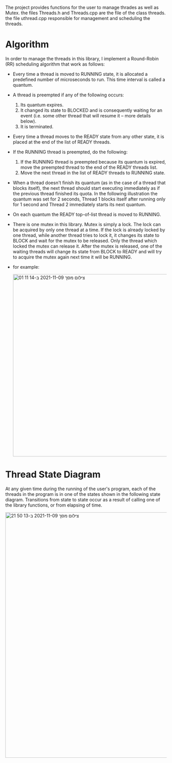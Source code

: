 The project provides functions for the user to manage thrades as well as Mutex.
the files Threads.h and Threads.cpp are the file of the class threads.
the file uthread.cpp responsible for management and scheduling the threads.

# Algorithm

In order to manage the threads in this library, I implement a Round-Robin (RR) scheduling algorithm that work as follows:

- Every time a thread is moved to RUNNING state, it is allocated a predefined number of microseconds to run. This time interval is called a quantum.
- A thread is preempted if any of the following occurs:
  1. Its quantum expires.
  2. It changed its state to BLOCKED and is consequently waiting for an event (i.e. some other thread that will resume it – more details below).
  3. It is terminated.
      
- Every time a thread moves to the READY state from any other state, it is placed at the end of the
    list of READY threads.
    
- If the RUNNING thread is preempted, do the following:

  1. If the RUNNING thread is preempted because its quantum is expired, move the preempted thread to the end of the READY threads list.
  2. Move the next thread in the list of READY threads to RUNNING state.
      
- When a thread doesn't finish its quantum (as in the case of a thread that blocks itself), the next
    thread should start executing immediately as if the previous thread finished its quota.
    In the following illustration the quantum was set for 2 seconds, Thread 1 blocks itself after running
    only for 1 second and Thread 2 immediately starts its next quantum.
    
- On each quantum the READY top-of-list thread is moved to RUNNING.
  
- There is one mutex in this library. Mutex is simply a lock. The lock can be acquired by only one
    thread at a time. If the lock is already locked by one thread, while another thread tries to lock it, it
    changes its state to BLOCK and wait for the mutex to be released. Only the thread which locked
    the mutex can release it. After the mutex is released, one of the waiting threads will change its
    state from BLOCK to READY and will try to acquire the mutex again next time it will be RUNNING.
    
- for example:

    <img width="569" alt="צילום מסך 2021-11-09 ב-14 11 01" src="https://user-images.githubusercontent.com/83215154/140922121-355ae436-3ede-48c6-a932-c7e5273cf679.png">

    
# Thread State Diagram

At any given time during the running of the user's program, each of the threads in the program is in one of
the states shown in the following state diagram. Transitions from state to state occur as a result of calling
one of the library functions, or from elapsing of time.

 <img width="766" alt="צילום מסך 2021-11-09 ב-13 50 21" src="https://user-images.githubusercontent.com/83215154/140919365-b6aa2de7-c33f-476c-8215-dd79086a0ec5.png">
    
